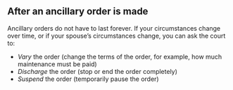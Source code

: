 ##  After an ancillary order is made

Ancillary orders do not have to last forever. If your circumstances change
over time, or if your spouse’s circumstances change, you can ask the court to:

  * _Vary_ the order (change the terms of the order, for example, how much maintenance must be paid) 
  * _Discharge_ the order (stop or end the order completely) 
  * _Suspend_ the order (temporarily pause the order) 

